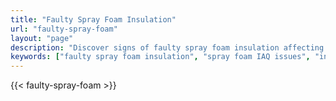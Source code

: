 ```yaml
---
title: "Faulty Spray Foam Insulation"
url: "faulty-spray-foam"
layout: "page"
description: "Discover signs of faulty spray foam insulation affecting indoor air quality and moisture in Florida homes. Get expert diagnostic inspections from Mold Inspection 24/7."
keywords: ["faulty spray foam insulation", "spray foam IAQ issues", "indoor air quality Florida", "spray foam moisture problems", "spray foam inspection"]
---
```



{{< faulty-spray-foam >}}